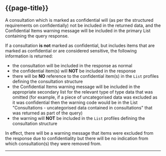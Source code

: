 ## {{page-title}}

A consultation which is marked as confidential  will (as per the structured requirements on confidentially) not be included in the returned data, and the Confidential Items warning message will be included in the primary List containing the query response.

If a consultation **is not** marked as confidential, but includes items that are marked as confidential or are considered sensitive, the following information is returned:

- the consultation will be included in the response as normal
- the confidential item(s) will **NOT** be included in the response
- there will be **NO** reference to the confidential item(s) in the `List` profiles defining the consultation structure
- the Confidential Items warning message will be included in the appropriate secondary list for the relevant type of type data that was omitted (for example, if a piece of uncategorised data was excluded as it was confidential then the warning code would be in the List "Consultations - uncategorised data contained in consultations" that was returned as part of the query) 
- the warning will **NOT** be included in the `List` profiles defining the consultation structure

In effect, there will be a warning message that items were excluded from the response due to confidentiality but there will be no indication from which consultation(s) they were removed from.

---